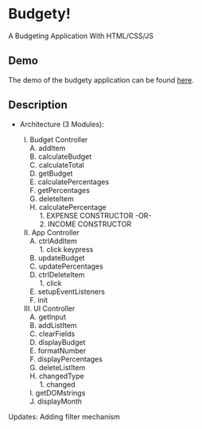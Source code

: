 # Budgety!

A Budgeting Application With HTML/CSS/JS

## Demo

The demo of the budgety application can be found [here](https://jongryn.github.io/budgety/).

## Description
- Architecture (3 Modules):

&nbsp;&nbsp;&nbsp;&nbsp;&nbsp;&nbsp;&nbsp; I. Budget Controller
<br />
&nbsp;&nbsp;&nbsp;&nbsp;&nbsp;&nbsp;&nbsp;&nbsp;&nbsp;&nbsp; A. addItem
<br />
&nbsp;&nbsp;&nbsp;&nbsp;&nbsp;&nbsp;&nbsp;&nbsp;&nbsp;&nbsp; B. calculateBudget
<br />
&nbsp;&nbsp;&nbsp;&nbsp;&nbsp;&nbsp;&nbsp;&nbsp;&nbsp;&nbsp; C. calculateTotal
<br />
&nbsp;&nbsp;&nbsp;&nbsp;&nbsp;&nbsp;&nbsp;&nbsp;&nbsp;&nbsp; D. getBudget
<br />
&nbsp;&nbsp;&nbsp;&nbsp;&nbsp;&nbsp;&nbsp;&nbsp;&nbsp;&nbsp; E. calculatePercentages
<br />
&nbsp;&nbsp;&nbsp;&nbsp;&nbsp;&nbsp;&nbsp;&nbsp;&nbsp;&nbsp; F. getPercentages
<br />
&nbsp;&nbsp;&nbsp;&nbsp;&nbsp;&nbsp;&nbsp;&nbsp;&nbsp;&nbsp; G. deleteItem
<br />
&nbsp;&nbsp;&nbsp;&nbsp;&nbsp;&nbsp;&nbsp;&nbsp;&nbsp;&nbsp; H. calculatePercentage
<br />
&nbsp;&nbsp;&nbsp;&nbsp;&nbsp;&nbsp;&nbsp;&nbsp;&nbsp;&nbsp;&nbsp;&nbsp;&nbsp;&nbsp;&nbsp; 1. EXPENSE CONSTRUCTOR -OR- 
<br />
&nbsp;&nbsp;&nbsp;&nbsp;&nbsp;&nbsp;&nbsp;&nbsp;&nbsp;&nbsp;&nbsp;&nbsp;&nbsp;&nbsp;&nbsp; 2. INCOME CONSTRUCTOR
<br />
&nbsp;&nbsp;&nbsp;&nbsp;&nbsp;&nbsp;&nbsp; II. App Controller
<br />
&nbsp;&nbsp;&nbsp;&nbsp;&nbsp;&nbsp;&nbsp;&nbsp;&nbsp;&nbsp; A. ctrlAddItem
<br />
&nbsp;&nbsp;&nbsp;&nbsp;&nbsp;&nbsp;&nbsp;&nbsp;&nbsp;&nbsp;&nbsp;&nbsp;&nbsp;&nbsp;&nbsp; 1. click keypress
<br />
&nbsp;&nbsp;&nbsp;&nbsp;&nbsp;&nbsp;&nbsp;&nbsp;&nbsp;&nbsp; B. updateBudget
<br />
&nbsp;&nbsp;&nbsp;&nbsp;&nbsp;&nbsp;&nbsp;&nbsp;&nbsp;&nbsp; C. updatePercentages
<br />
&nbsp;&nbsp;&nbsp;&nbsp;&nbsp;&nbsp;&nbsp;&nbsp;&nbsp;&nbsp; D. ctrlDeleteItem
<br />
&nbsp;&nbsp;&nbsp;&nbsp;&nbsp;&nbsp;&nbsp;&nbsp;&nbsp;&nbsp;&nbsp;&nbsp;&nbsp;&nbsp;&nbsp; 1. click
<br />
&nbsp;&nbsp;&nbsp;&nbsp;&nbsp;&nbsp;&nbsp;&nbsp;&nbsp;&nbsp; E. setupEventListeners
<br />
&nbsp;&nbsp;&nbsp;&nbsp;&nbsp;&nbsp;&nbsp;&nbsp;&nbsp;&nbsp; F. init
<br />
&nbsp;&nbsp;&nbsp;&nbsp;&nbsp;&nbsp;&nbsp; III. UI Controller
<br />
&nbsp;&nbsp;&nbsp;&nbsp;&nbsp;&nbsp;&nbsp;&nbsp;&nbsp;&nbsp; A. getInput
<br />
&nbsp;&nbsp;&nbsp;&nbsp;&nbsp;&nbsp;&nbsp;&nbsp;&nbsp;&nbsp; B. addListItem
<br />
&nbsp;&nbsp;&nbsp;&nbsp;&nbsp;&nbsp;&nbsp;&nbsp;&nbsp;&nbsp; C. clearFields
<br />
&nbsp;&nbsp;&nbsp;&nbsp;&nbsp;&nbsp;&nbsp;&nbsp;&nbsp;&nbsp; D. displayBudget
<br />
&nbsp;&nbsp;&nbsp;&nbsp;&nbsp;&nbsp;&nbsp;&nbsp;&nbsp;&nbsp; E. formatNumber
<br />
&nbsp;&nbsp;&nbsp;&nbsp;&nbsp;&nbsp;&nbsp;&nbsp;&nbsp;&nbsp; F. displayPercentages
<br />
&nbsp;&nbsp;&nbsp;&nbsp;&nbsp;&nbsp;&nbsp;&nbsp;&nbsp;&nbsp; G. deleteListItem
<br />
&nbsp;&nbsp;&nbsp;&nbsp;&nbsp;&nbsp;&nbsp;&nbsp;&nbsp;&nbsp; H. changedType
<br />
&nbsp;&nbsp;&nbsp;&nbsp;&nbsp;&nbsp;&nbsp;&nbsp;&nbsp;&nbsp;&nbsp;&nbsp;&nbsp;&nbsp;&nbsp; 1. changed
<br />
&nbsp;&nbsp;&nbsp;&nbsp;&nbsp;&nbsp;&nbsp;&nbsp;&nbsp;&nbsp; I. getDOMstrings
<br />
&nbsp;&nbsp;&nbsp;&nbsp;&nbsp;&nbsp;&nbsp;&nbsp;&nbsp;&nbsp; J. displayMonth

Updates: Adding filter mechanism
